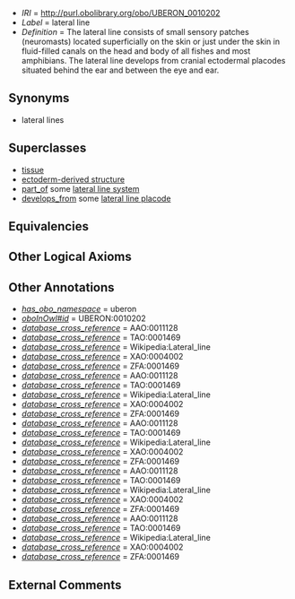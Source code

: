  * *IRI* = http://purl.obolibrary.org/obo/UBERON_0010202
 * *Label* = lateral line
 * *Definition* = The lateral line consists of small sensory patches (neuromasts) located superficially on the skin or just under the skin in fluid-filled canals on the head and body of all fishes and most amphibians. The lateral line develops from cranial ectodermal placodes situated behind the ear and between the eye and ear.

## Synonyms

 * lateral lines

## Superclasses

 * [tissue](../../UBERON/79/UBERON_0000479.md)
 * [ectoderm-derived structure](../../UBERON/21/UBERON_0004121.md)
 * [part_of](../../BFO/50/BFO_0000050.md) some [lateral line system](../../UBERON/40/UBERON_0002540.md)
 * [develops_from](../../RO/02/RO_0002202.md) some [lateral line placode](../../UBERON/28/UBERON_0009128.md)

## Equivalencies


## Other Logical Axioms


## Other Annotations

 * *[has_obo_namespace](../../ce/oboInOwl#hasOBONamespace.md)* = uberon
 * *[oboInOwl#id](../../id/oboInOwl#id.md)* = UBERON:0010202
 * *[database_cross_reference](../../ef/oboInOwl#hasDbXref.md)* = AAO:0011128
 * *[database_cross_reference](../../ef/oboInOwl#hasDbXref.md)* = TAO:0001469
 * *[database_cross_reference](../../ef/oboInOwl#hasDbXref.md)* = Wikipedia:Lateral_line
 * *[database_cross_reference](../../ef/oboInOwl#hasDbXref.md)* = XAO:0004002
 * *[database_cross_reference](../../ef/oboInOwl#hasDbXref.md)* = ZFA:0001469
 * *[database_cross_reference](../../ef/oboInOwl#hasDbXref.md)* = AAO:0011128
 * *[database_cross_reference](../../ef/oboInOwl#hasDbXref.md)* = TAO:0001469
 * *[database_cross_reference](../../ef/oboInOwl#hasDbXref.md)* = Wikipedia:Lateral_line
 * *[database_cross_reference](../../ef/oboInOwl#hasDbXref.md)* = XAO:0004002
 * *[database_cross_reference](../../ef/oboInOwl#hasDbXref.md)* = ZFA:0001469
 * *[database_cross_reference](../../ef/oboInOwl#hasDbXref.md)* = AAO:0011128
 * *[database_cross_reference](../../ef/oboInOwl#hasDbXref.md)* = TAO:0001469
 * *[database_cross_reference](../../ef/oboInOwl#hasDbXref.md)* = Wikipedia:Lateral_line
 * *[database_cross_reference](../../ef/oboInOwl#hasDbXref.md)* = XAO:0004002
 * *[database_cross_reference](../../ef/oboInOwl#hasDbXref.md)* = ZFA:0001469
 * *[database_cross_reference](../../ef/oboInOwl#hasDbXref.md)* = AAO:0011128
 * *[database_cross_reference](../../ef/oboInOwl#hasDbXref.md)* = TAO:0001469
 * *[database_cross_reference](../../ef/oboInOwl#hasDbXref.md)* = Wikipedia:Lateral_line
 * *[database_cross_reference](../../ef/oboInOwl#hasDbXref.md)* = XAO:0004002
 * *[database_cross_reference](../../ef/oboInOwl#hasDbXref.md)* = ZFA:0001469
 * *[database_cross_reference](../../ef/oboInOwl#hasDbXref.md)* = AAO:0011128
 * *[database_cross_reference](../../ef/oboInOwl#hasDbXref.md)* = TAO:0001469
 * *[database_cross_reference](../../ef/oboInOwl#hasDbXref.md)* = Wikipedia:Lateral_line
 * *[database_cross_reference](../../ef/oboInOwl#hasDbXref.md)* = XAO:0004002
 * *[database_cross_reference](../../ef/oboInOwl#hasDbXref.md)* = ZFA:0001469

## External Comments

